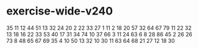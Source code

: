 # exercise-wide-v240
35
11
12
44
51
13
32
24
20
2
22
33
27
1
11
2
18
20
57
32
64
67
79
11
22
32
13
18
16
22
33
53
40
17
31
34
74
10
37
66
3
11
24
63
6
8
28
86
45
2
26
26
73
8
48
65
67
69
35
4
10
50
13
32
10
30
11
63
64
68
21
27
12
18
30
